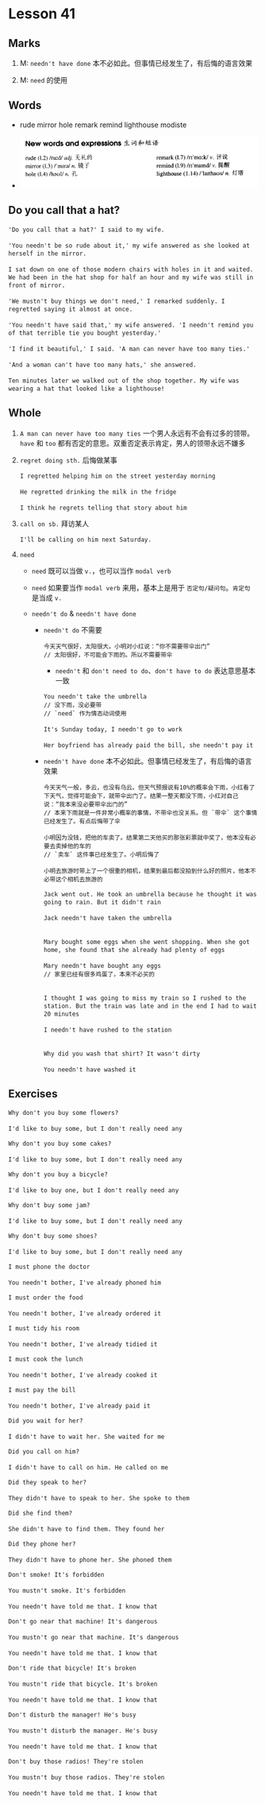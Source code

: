 # Lesson 41

## Marks

1. M: `needn't have done` 本不必如此。但事情已经发生了，有后悔的语言效果

2. M: `need` 的使用

## Words

- rude mirror hole remark remind lighthouse modiste

- ![Words](../../../Images/Part2/05/words-41.png)

## Do you call that a hat?

```
'Do you call that a hat?' I said to my wife.

'You needn't be so rude about it,' my wife answered as she looked at herself in the mirror.

I sat down on one of those modern chairs with holes in it and waited. We had been in the hat shop for half an hour and my wife was still in front of mirror.

'We mustn't buy things we don't need,' I remarked suddenly. I regretted saying it almost at once.

'You needn't have said that,' my wife answered. 'I needn't remind you of that terrible tie you bought yesterday.'

'I find it beautiful,' I said. 'A man can never have too many ties.'

'And a woman can't have too many hats,' she answered.

Ten minutes later we walked out of the shop together. My wife was wearing a hat that looked like a lighthouse!
```

## Whole

1. `A man can never have too many ties` 一个男人永远有不会有过多的领带。`have` 和 `too` 都有否定的意思。双重否定表示肯定，男人的领带永远不嫌多

2. `regret doing sth.` 后悔做某事

   ```
   I regretted helping him on the street yesterday morning

   He regretted drinking the milk in the fridge

   I think he regrets telling that story about him
   ```

3. `call on sb.` 拜访某人

   ```
   I'll be calling on him next Saturday.
   ```

4. `need`

   - `need` 既可以当做 `v.`，也可以当作 `modal verb`

   - `need` 如果要当作 `modal verb` 来用，基本上是用于 `否定句/疑问句`。`肯定句` 是当成 `v.`

   - `needn't do` & `needn't have done`

     - `needn't do` 不需要

       ```
       今天天气很好，太阳很大。小明对小红说：“你不需要带伞出门”
       // 太阳很好，不可能会下雨的。所以不需要带伞
       ```

       - `needn't` 和 `don't need to do`、`don't have to do` 表达意思基本一致

       ```
       You needn't take the umbrella
       // 没下雨，没必要带
       // `need` 作为情态动词使用

       It's Sunday today, I needn't go to work

       Her boyfriend has already paid the bill, she needn't pay it
       ```

     - `needn't have done` 本不必如此。但事情已经发生了，有后悔的语言效果

       ```
       今天天气一般，多云，也没有乌云。但天气预报说有10%的概率会下雨，小红看了下天气，觉得可能会下，就带伞出门了。结果一整天都没下雨，小红对自己说：“我本来没必要带伞出门的”
       // 本来下雨就是一件非常小概率的事情，不带伞也没关系。但 `带伞` 这个事情已经发生了。有点后悔带了伞

       小明因为没钱，把他的车卖了。结果第二天他买的那张彩票就中奖了，他本没有必要去卖掉他的车的
       // `卖车` 这件事已经发生了。小明后悔了

       小明去旅游时带上了一个很重的相机，结果到最后都没拍到什么好的照片，他本不必带这个相机去旅游的
       ```

       ```
       Jack went out. He took an umbrella because he thought it was going to rain. But it didn't rain

       Jack needn't have taken the umbrella


       Mary bought some eggs when she went shopping. When she got home, she found that she already had plenty of eggs

       Mary needn't have bought any eggs
       // 家里已经有很多鸡蛋了，本来不必买的


       I thought I was going to miss my train so I rushed to the station. But the train was late and in the end I had to wait 20 minutes

       I needn't have rushed to the station


       Why did you wash that shirt? It wasn't dirty

       You needn't have washed it
       ```

## Exercises

```
Why don't you buy some flowers?

I'd like to buy some, but I don't really need any
```

```
Why don't you buy some cakes?

I'd like to buy some, but I don't really need any
```

```
Why don't you buy a bicycle?

I'd like to buy one, but I don't really need any
```

```
Why don't buy some jam?

I'd like to buy some, but I don't really need any
```

```
Why don't buy some shoes?

I'd like to buy some, but I don't really need any
```

```
I must phone the doctor

You needn't bother, I've already phoned him
```

```
I must order the food

You needn't bother, I've already ordered it
```

```
I must tidy his room

You needn't bother, I've already tidied it
```

```
I must cook the lunch

You needn't bother, I've already cooked it
```

```
I must pay the bill

You needn't bother, I've already paid it
```

```
Did you wait for her?

I didn't have to wait her. She waited for me
```

```
Did you call on him?

I didn't have to call on him. He called on me
```

```
Did they speak to her?

They didn't have to speak to her. She spoke to them
```

```
Did she find them?

She didn't have to find them. They found her
```

```
Did they phone her?

They didn't have to phone her. She phoned them
```

```
Don't smoke! It's forbidden

You mustn't smoke. It's forbidden

You needn't have told me that. I know that
```

```
Don't go near that machine! It's dangerous

You mustn't go near that machine. It's dangerous

You needn't have told me that. I know that
```

```
Don't ride that bicycle! It's broken

You mustn't ride that bicycle. It's broken

You needn't have told me that. I know that
```

```
Don't disturb the manager! He's busy

You mustn't disturb the manager. He's busy

You needn't have told me that. I know that
```

```
Don't buy those radios! They're stolen

You mustn't buy those radios. They're stolen

You needn't have told me that. I know that
```
